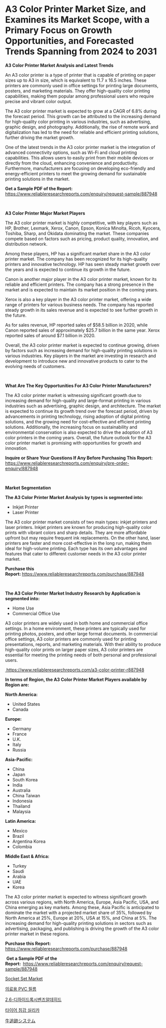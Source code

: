 <p><h1>A3 Color Printer Market Size, and Examines its Market Scope, with a Primary Focus on Growth Opportunities, and Forecasted Trends Spanning from 2024 to 2031</h1></p><p><strong>A3 Color Printer Market Analysis and Latest Trends</strong></p>
<p><p>An A3 color printer is a type of printer that is capable of printing on paper sizes up to A3 in size, which is equivalent to 11.7 x 16.5 inches. These printers are commonly used in office settings for printing large documents, posters, and marketing materials. They offer high-quality color printing capabilities, making them popular among professional users who require precise and vibrant color output.</p><p>The A3 color printer market is expected to grow at a CAGR of 6.8% during the forecast period. This growth can be attributed to the increasing demand for high-quality color printing in various industries, such as advertising, graphic design, and photography. Additionally, the rise of remote work and digitalization has led to the need for reliable and efficient printing solutions, further driving the market growth.</p><p>One of the latest trends in the A3 color printer market is the integration of advanced connectivity options, such as Wi-Fi and cloud printing capabilities. This allows users to easily print from their mobile devices or directly from the cloud, enhancing convenience and productivity. Furthermore, manufacturers are focusing on developing eco-friendly and energy-efficient printers to meet the growing demand for sustainable printing solutions in the market.</p></p>
<p><strong>Get a Sample PDF of the Report:&nbsp;</strong> <a href="https://www.reliableresearchreports.com/enquiry/request-sample/887948">https://www.reliableresearchreports.com/enquiry/request-sample/887948</a></p>
<p>&nbsp;</p>
<p><strong>A3 Color Printer Major Market Players</strong></p>
<p><p>The A3 color printer market is highly competitive, with key players such as HP, Brother, Lexmark, Xerox, Canon, Epson, Konica Minolta, Ricoh, Kyocera, Toshiba, Sharp, and Okidata dominating the market. These companies compete based on factors such as pricing, product quality, innovation, and distribution network.</p><p>Among these players, HP has a significant market share in the A3 color printer market. The company has been recognized for its high-quality printers and innovative technology. HP has seen steady market growth over the years and is expected to continue its growth in the future.</p><p>Canon is another major player in the A3 color printer market, known for its reliable and efficient printers. The company has a strong presence in the market and is expected to maintain its market position in the coming years.</p><p>Xerox is also a key player in the A3 color printer market, offering a wide range of printers for various business needs. The company has reported steady growth in its sales revenue and is expected to see further growth in the future.</p><p>As for sales revenue, HP reported sales of $58.5 billion in 2020, while Canon reported sales of approximately $25.7 billion in the same year. Xerox reported sales of around $7.1 billion in 2020.</p><p>Overall, the A3 color printer market is expected to continue growing, driven by factors such as increasing demand for high-quality printing solutions in various industries. Key players in the market are investing in research and development to introduce new and innovative products to cater to the evolving needs of customers.</p></p>
<p>&nbsp;</p>
<p><strong>What Are The Key Opportunities For A3 Color Printer Manufacturers?</strong></p>
<p><p>The A3 color printer market is witnessing significant growth due to increasing demand for high-quality and large-format printing in various industries such as advertising, graphic design, and architecture. The market is expected to continue its growth trend over the forecast period, driven by advancements in printing technology, rising adoption of digital printing solutions, and the growing need for cost-effective and efficient printing solutions. Additionally, the increasing focus on sustainability and environmental conservation is also expected to drive the adoption of A3 color printers in the coming years. Overall, the future outlook for the A3 color printer market is promising with opportunities for growth and innovation.</p></p>
<p><strong>Inquire or Share Your Questions If Any Before Purchasing This Report:</strong> <a href="https://www.reliableresearchreports.com/enquiry/pre-order-enquiry/887948">https://www.reliableresearchreports.com/enquiry/pre-order-enquiry/887948</a></p>
<p>&nbsp;</p>
<p><strong>Market Segmentation</strong></p>
<p><strong>The A3 Color Printer Market Analysis by types is segmented into:</strong></p>
<p><ul><li>Inkjet Printer</li><li>Laser Printer</li></ul></p>
<p><p>The A3 color printer market consists of two main types: inkjet printers and laser printers. Inkjet printers are known for producing high-quality color prints with vibrant colors and sharp details. They are more affordable upfront but may require frequent ink replacements. On the other hand, laser printers are faster and more cost-effective in the long run, making them ideal for high-volume printing. Each type has its own advantages and features that cater to different customer needs in the A3 color printer market.</p></p>
<p><strong>Purchase this Report:&nbsp;</strong><a href="https://www.reliableresearchreports.com/purchase/887948">https://www.reliableresearchreports.com/purchase/887948</a></p>
<p>&nbsp;</p>
<p><strong>The A3 Color Printer Market Industry Research by Application is segmented into:</strong></p>
<p><ul><li>Home Use</li><li>Commercial Office Use</li></ul></p>
<p><p>A3 color printers are widely used in both home and commercial office settings. In a home environment, these printers are typically used for printing photos, posters, and other large format documents. In commercial office settings, A3 color printers are commonly used for printing presentations, reports, and marketing materials. With their ability to produce high-quality color prints on larger paper sizes, A3 color printers are essential for meeting the printing needs of both personal and professional users.</p></p>
<p><a href="https://www.reliableresearchreports.com/a3-color-printer-r887948">&nbsp;https://www.reliableresearchreports.com/a3-color-printer-r887948</a></p>
<p><strong>In terms of Region, the A3 Color Printer Market Players available by Region are:</strong></p>
<p>
    <p> <strong> North America: </strong>
        <ul>
            <li>United States</li>
            <li>Canada</li>
        </ul>
        </p> 
    <p> <strong> Europe: </strong>
        <ul>
            <li>Germany</li>
            <li>France</li>
            <li>U.K.</li>
            <li>Italy</li>
            <li>Russia</li>
        </ul>
        </p> 
    <p> <strong> Asia-Pacific: </strong>
        <ul>
            <li>China</li>
            <li>Japan</li>
            <li>South Korea</li>
            <li>India</li>
            <li>Australia</li>
            <li>China Taiwan</li>
            <li>Indonesia</li>
            <li>Thailand</li>
            <li>Malaysia</li>
        </ul>
        </p> 
    <p> <strong> Latin America: </strong>
        <ul>
            <li>Mexico</li>
            <li>Brazil</li>
            <li>Argentina Korea</li>
            <li>Colombia</li>
        </ul>
        </p> 
    <p> <strong> Middle East & Africa: </strong>
        <ul>
            <li>Turkey</li>
            <li>Saudi</li>
            <li>Arabia</li>
            <li>UAE</li>
            <li>Korea</li>
        </ul>
    </p>
    </p>
<p><p>The A3 color printer market is expected to witness significant growth across various regions, with North America, Europe, Asia Pacific, USA, and China emerging as key markets. Among these, Asia Pacific is anticipated to dominate the market with a projected market share of 35%, followed by North America at 25%, Europe at 20%, USA at 15%, and China at 5%. The increasing demand for high-quality printing solutions in sectors such as advertising, packaging, and publishing is driving the growth of the A3 color printer market in these regions.</p></p>
<p><strong>Purchase this Report: </strong><a href="https://www.reliableresearchreports.com/purchase/887948">https://www.reliableresearchreports.com/purchase/887948</a></p>
<p>&nbsp;<strong>Get a Sample PDF of the Report:&nbsp;&nbsp;</strong><a href="https://www.reliableresearchreports.com/enquiry/request-sample/887948">https://www.reliableresearchreports.com/enquiry/request-sample/887948</a></p>
<p><strong></strong></p>
<p><p><a href="https://github.com/ajohirul8010/Market-Research-Report-List-1/blob/main/socket-set-market.md">Socket Set Market</a></p><p><a href="https://github.com/trmesnao7959541/Market-Research-Report-List-2/blob/main/2132892165753.md">의료용 PVC 필름</a></p><p><a href="https://medium.com/@dandier2003/2-6-%EB%94%94%ED%95%98%EC%9D%B4%EB%93%9C%EB%A1%9D%EC%8B%9C%EB%B2%A4%EC%A6%88%EC%95%8C%EB%8D%B0%ED%95%98%EC%9D%B4%EB%93%9C-%EC%8B%9C%EC%9E%A5-2024%EB%85%84%EB%B6%80%ED%84%B0-2031%EB%85%84%EA%B9%8C%EC%A7%80%EC%9D%98-%EC%82%B0%EC%97%85-%ED%8A%B8%EB%A0%8C%EB%93%9C-%EB%B0%8F-%EC%98%88%EC%B8%A1-ff20259eb6c5">2,6-디하이드록시벤즈알데히드</a></p><p><a href="https://medium.com/@kennayundt/%EA%B8%80%EB%A1%9C%EB%B2%8C-%ED%83%80%EC%9D%B4%EC%96%B4-%EC%B9%A8%EC%A0%84-%EC%8B%A4%EB%A6%AC%EC%B9%B4-%EC%8B%9C%EC%9E%A5-%EA%B7%9C%EB%AA%A8-%EB%B0%8F-%EC%A0%90%EC%9C%A0%EC%9C%A8-%EB%B6%84%EC%84%9D-%EC%A0%9C%ED%92%88-%EC%9C%A0%ED%98%95-%EC%9D%91%EC%9A%A9-%EB%B6%84%EC%95%BC-%EC%A7%80%EC%97%AD%EC%97%90-%EB%94%B0%EB%A5%B8-%EC%98%88%EC%B8%A1-2024-2031-6fb9490b0669">타이어 침강 실리카</a></p><p><a href="https://github.com/AhmadMann1950/Market-Research-Report-List-1/blob/main/5034641155081.md">牛追跡システム</a></p></p>
